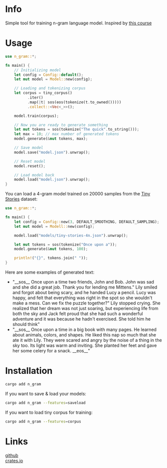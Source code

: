 # Info
Simple tool for training n-gram language model. Inspired by [this course](https://lena-voita.github.io/nlp_course.html)

# Usage
```rust
use n_gram::*;

fn main() {
    // Initializing model
    let config = Config::default();
    let mut model = Model::new(config);

    // Loading and tokenizing corpus
    let corpus = tiny_corpus()
          .iter()
          .map(|t| sos(eos(tokenize(t.to_owned()))))
          .collect::<Vec<_>>();

    model.train(corpus);

    // Now you are ready to generate something
    let mut tokens = sos(tokenize("The quick".to_string()));
    let max = 10; // max number of generated tokens
    model.generate(&mut tokens, max);

    // Save model
    model.save("model.json").unwrap();

    // Reset model
    model.reset();

    // Load model back
    model.load("model.json").unwrap();
}
```
You can load a 4-gram model trained on 20000 samples from the [Tiny Stories](https://huggingface.co/datasets/roneneldan/TinyStories) dataset:
```rust
use n_gram::*;

fn main() {
    let config = Config::new(3, DEFAULT_SMOOTHING, DEFAULT_SAMPLING);
    let mut model = Modell::new(config);

    model.load("models/tiny-stories-4n.json").unwrap();

    let mut tokens = sos(tokenize("Once upon a"));
    model.generate(&mut tokens, 100);

    println!("{}", tokens.join(" "));
}
```
Here are some examples of generated text:
- "\_\_sos_\_ Once upon a time two friends, John and Bob. John was sad and she did a great job. Thank you for lending me Mittens." Lily smiled and forgot about being scary, and he handed Lucy a pencil. Lucy was happy, and felt that everything was right in the spot so she wouldn't make a mess. Can we fix the puzzle together?" Lily stopped crying. She realized that her dream was not just soaring, but experiencing life from both the sky and Jack felt proud that she had such a wonderful adventure and it was because he hadn't exercised. She told him he should think"
- "\_\_sos_\_ Once upon a time in a big book with many pages. He learned about animals, colors, and shapes. He liked this nap so much that she ate it with Lily. They were scared and angry by the noise of a thing in the sky too. Its light was warm and inviting. She planted her feet and gave her some celery for a snack. \_\_eos_\_"

# Installation
```bash
cargo add n_gram
```
If you want to save & load your models:
```bash
cargo add n_gram --features=saveload
```
If you want to load tiny corpus for training:
```bash
cargo add n_gram --features=corpus
```

# Links
[github](https://github.com/georgiyozhegov/n_gram) <br>
[crates.io](https://crates.io/crates/n_gram)
